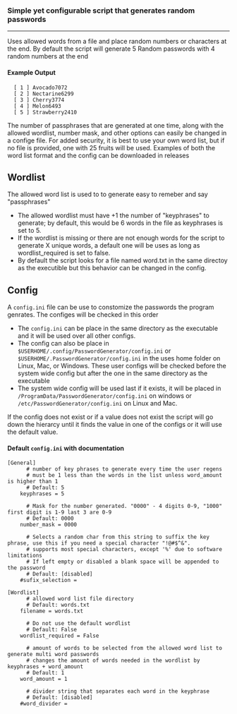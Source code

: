 ### Simple yet configurable script that generates random passwords 

-----------------
Uses allowed words from a file and place random numbers or characters at the end.
By default the script will generate 5 Random passwords with 4 random numbers at the end

#### Example Output ####

      [ 1 ] Avocado7072
      [ 2 ] Nectarine6299
      [ 3 ] Cherry3774
      [ 4 ] Melon6493
      [ 5 ] Strawberry2410

The number of passphrases that are generated at one time, along with the allowed wordlist, number mask, and other options can easily be changed in a confige file.
For added security, it is best to use your own word list, but if no file is provided, one with 25 fruits will be used.
Examples of both the word list format and the config can be downloaded in releases

Wordlist
--------
The allowed word list is used to to generate easy to remeber and say "passphrases"
- The allowed wordlist must have +1 the number of "keyphrases" to generate; by default, this would be 6 words in the file as keyphrases is set to 5.
- If the wordlist is missing or there are not enough words for the script to generate X unique words, a default one will be uses as long as wordlist_required is set to false.
- By default the script looks for a file named word.txt in the same directoy as the executible but this behavior can be changed in the config.

## Config ##
A ``config.ini`` file can be use to constomize the passwords the program genrates. The configes will be checked in this order
- The ``config.ini`` can be place in the same directory as the executable and it will be used over all other configs.
- The config can also be place in ``$USERHOME/.config/PasswordGenerator/config.ini`` or ``$USERHOME/.PasswordGenerator/config.ini`` in the uses home folder on Linux, Mac, or Windows.
  These user configs will be checked before the system wide config but after the one in the same directory as the executable
- The system wide config will be used last if it exists, it will be placed in ``/ProgramData/PasswordGenerator/config.ini`` on windows or ``/etc/PasswordGenerator/config.ini`` on Linux and Mac.
  
If the config does not exist or if a value does not exist the script will go down the hierarcy until it finds the value in one of the configs or it will use the default value.
#### Default ``config.ini`` with documentation ####

    [General]
    	  # number of key phrases to generate every time the user regens
    	  # must be 1 less than the words in the list unless word_amount is higher than 1
    	  # Default: 5
    	keyphrases = 5
    	
    	  # Mask for the number generated. "0000" - 4 digits 0-9, "1000" first digit is 1-9 last 3 are 0-9
    	  # Default: 0000
    	number_mask = 0000
    	
    	  # Selects a random char from this string to suffix the key phrase, use this if you need a special character "!@#$^&".
    	  # supports most special characters, except '%' due to software limitations
    	  # If left empty or disabled a blank space will be appended to the password
    	  # Default: [disabled]
    	#sufix_selection =  
    
    [Wordlist]
    	  # allowed word list file directory
    	  # Default: words.txt
    	filename = words.txt
    	
    	  # Do not use the default wordlist
    	  # Default: False
    	wordlist_required = False
    	
    	  # amount of words to be selected from the allowed word list to generate multi word passwords
    	  # changes the amount of words needed in the wordlist by keyphrases + word_amount
    	  # Default: 1
    	word_amount = 1
    	
    	  # divider string that separates each word in the keyphrase
    	  # Default: [disabled]
    	#word_divider =  

